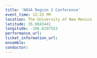 ```yaml
---
title: 'NASA Region 2 Conference'
event_time: 12:23 PM
location: The University of New Mexico
latitude: 35.0843441
longitude: -106.6197553
performance_url: 
ticket_information_url: 
ensemble: 
conductor: 
---
```

